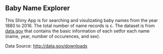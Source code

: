 ## Baby Name Explorer  

This Shiny App is for searching and visulizating baby names from the year 1880 to 2016. The total number of name records is c.
The dataset is from [data.gov](http://data.goc/) that contains the basic information of each setfor each name (name, year, number of occurences, and sex).  

Data Source: http://data.gov/downloads  

